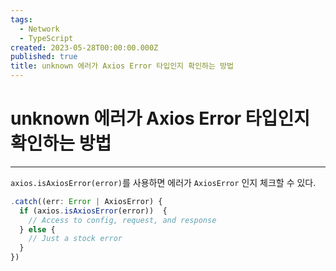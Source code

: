```yaml
---
tags:
  - Network
  - TypeScript
created: 2023-05-28T00:00:00.000Z
published: true
title: unknown 에러가 Axios Error 타입인지 확인하는 방법
---
```


# unknown 에러가 Axios Error 타입인지 확인하는 방법
---

`axios.isAxiosError(error)`를 사용하면 에러가 `AxiosError` 인지 체크할 수 있다.

```ts
.catch((err: Error | AxiosError) {
  if (axios.isAxiosError(error))  {
    // Access to config, request, and response
  } else {
    // Just a stock error
  }
})
```